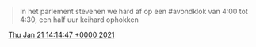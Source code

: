 > In het parlement stevenen we hard af op een \#avondklok van 4:00 tot 4:30, een half uur keihard ophokken

<img src="../../media/tweet.ico" width="12" /> [Thu Jan 21 14:14:47 +0000 2021](https://twitter.com/DromerDenker/status/1352258342677319681)
